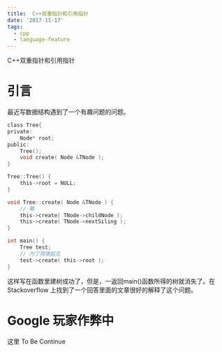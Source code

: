 ```yaml
---
title:  C++双重指针和引用指针
date: '2017-11-17'
tags:
  - cpp
  - language-feature
---
```

 C++双重指针和引用指针

# 引言

最近写数据结构遇到了一个有趣问题的问题。

```c
class Tree{
private:
    Node* root;
public:
    Tree();
    void create( Node &TNode );
}

Tree::Tree() {
    this->root = NULL;
}

void Tree::create( Node &TNode ) {
    // 略
    this->create( TNode->childNode );
    this->create( TNode->nextSiling );
}

int main() {
    Tree test;
    // 为了简便起见
    test->create( this->root );
}

```

这样写在函数里建树成功了，但是，一返回main()函数所得的树就消失了。在 Stackoverflow 上找到了一个回答里面的文章很好的解释了这个问题。

# Google 玩家作弊中

这里
To Be Continue
